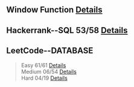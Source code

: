 
## Window Function [Details](https://github.com/chongchong6/SQL/tree/master/Window%20Function)
## Hackerrank--SQL 53/58 [Details](https://github.com/chongchong6/SQL/tree/master/HackerRank_SQL)
## LeetCode--DATABASE 
> Easy 61/61 [Details](https://github.com/chongchong6/SQL/tree/master/LeetCode/Easy)<br>
> Medium 06/54 [Details](https://github.com/chongchong6/SQL/tree/master/LeetCode/Medium)<br>
> Hard 04/19 [Details](https://github.com/chongchong6/SQL/tree/master/LeetCode/Hard)
